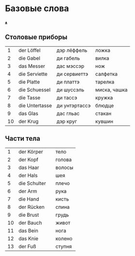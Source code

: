 # Базовые слова

[&#9652;](./../index.md)

## Столовые приборы

| | | | |
|-|-|-|-|
| 1 | der Löffel	 | дэр лёффель   | ложка
| 2 | die Gabel	     | ди габель     | вилка
| 3 | das Messer	 | дас мэссэр    | нож
| 4 | die Serviette  | ди сервиеттэ  | салфетка
| 5 | die Platte	 | ди платтэ     | тарелка
| 6 | die Schuessel  | ди шуссэль    | миска, чашка
| 7 | die Tasse	     | ди тассэ      | кружка
| 8 | die Untertasse | ди унтэртассэ | блюдце
| 9 | das Glas	     | дас гльас     | стакан
| 10 | der Krug	     | дэр круг      | кувшин


## Части тела  

| | | | |
|-|-|-|-|
| 1 | der Körper   |  | тело
| 2 | der Kopf	   |  | голова
| 3 | das Haar	   |  | волосы
| 4 | der Hals	   |  | шея
| 5 | die Schulter |  | плечо
| 6 | der Arm	   |  | рука
| 7 | die Hand	   |  | кисть
| 8 | der Rücken   |  | спина
| 9 | die Brust	   |  | грудь
| 10 | der Bauch   |  | живот
| 11 | das Bein	   |  | нога
| 12 | das Knie	   |  | колено
| 13 | der Fuß	   |  | ступня
